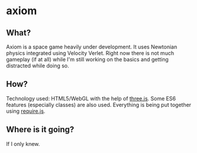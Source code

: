# axiom

What?
-----
Axiom is a space game heavily under development. It uses Newtonian physics integrated using Velocity Verlet.
Right now there is not much gameplay (if at all) while I'm still working on the basics and getting distracted while doing so.

How?
----
Technology used: HTML5/WebGL with the help of [three.js](http://threejs.org/). Some ES6 features (especially classes) are also used.
Everything is being put together using [require.js](http://requirejs.org/).

Where is it going?
------------------
If I only knew.
